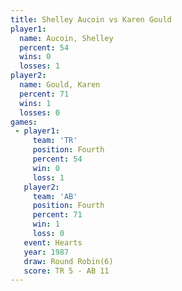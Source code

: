 ```yaml
---
title: Shelley Aucoin vs Karen Gould
player1:               
  name: Aucoin, Shelley
  percent: 54          
  wins: 0              
  losses: 1            
player2:               
  name: Gould, Karen   
  percent: 71          
  wins: 1              
  losses: 0            
games:
 - player1:          
     team: 'TR'      
     position: Fourth
     percent: 54     
     win: 0          
     loss: 1         
   player2:          
     team: 'AB'      
     position: Fourth
     percent: 71     
     win: 1          
     loss: 0         
   event: Hearts       
   year: 1987          
   draw: Round Robin(6)
   score: TR 5 - AB 11 
---
```

